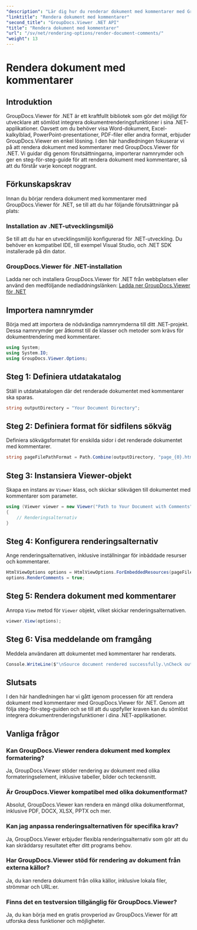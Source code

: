 ```yaml
---
"description": "Lär dig hur du renderar dokument med kommentarer med GroupDocs.Viewer för .NET. Följ vår steg-för-steg-guide för sömlös integration."
"linktitle": "Rendera dokument med kommentarer"
"second_title": "GroupDocs.Viewer .NET API"
"title": "Rendera dokument med kommentarer"
"url": "/sv/net/rendering-options/render-document-comments/"
"weight": 13
---
```


# Rendera dokument med kommentarer

## Introduktion
GroupDocs.Viewer för .NET är ett kraftfullt bibliotek som gör det möjligt för utvecklare att sömlöst integrera dokumentrenderingsfunktioner i sina .NET-applikationer. Oavsett om du behöver visa Word-dokument, Excel-kalkylblad, PowerPoint-presentationer, PDF-filer eller andra format, erbjuder GroupDocs.Viewer en enkel lösning.
I den här handledningen fokuserar vi på att rendera dokument med kommentarer med GroupDocs.Viewer för .NET. Vi guidar dig genom förutsättningarna, importerar namnrymder och ger en steg-för-steg-guide för att rendera dokument med kommentarer, så att du förstår varje koncept noggrant.
## Förkunskapskrav
Innan du börjar rendera dokument med kommentarer med GroupDocs.Viewer för .NET, se till att du har följande förutsättningar på plats:
### Installation av .NET-utvecklingsmiljö
Se till att du har en utvecklingsmiljö konfigurerad för .NET-utveckling. Du behöver en kompatibel IDE, till exempel Visual Studio, och .NET SDK installerade på din dator.
### GroupDocs.Viewer för .NET-installation
Ladda ner och installera GroupDocs.Viewer för .NET från webbplatsen eller använd den medföljande nedladdningslänken:
[Ladda ner GroupDocs.Viewer för .NET](https://releases.groupdocs.com/viewer/net/)

## Importera namnrymder
Börja med att importera de nödvändiga namnrymderna till ditt .NET-projekt. Dessa namnrymder ger åtkomst till de klasser och metoder som krävs för dokumentrendering med kommentarer.
```csharp
using System;
using System.IO;
using GroupDocs.Viewer.Options;
```

## Steg 1: Definiera utdatakatalog
Ställ in utdatakatalogen där det renderade dokumentet med kommentarer ska sparas.
```csharp
string outputDirectory = "Your Document Directory";
```
## Steg 2: Definiera format för sidfilens sökväg
Definiera sökvägsformatet för enskilda sidor i det renderade dokumentet med kommentarer.
```csharp
string pageFilePathFormat = Path.Combine(outputDirectory, "page_{0}.html");
```
## Steg 3: Instansiera Viewer-objekt
Skapa en instans av `Viewer` klass, och skickar sökvägen till dokumentet med kommentarer som parameter.
```csharp
using (Viewer viewer = new Viewer("Path to Your Document with Comments"))
{
    // Renderingsalternativ
}
```
## Steg 4: Konfigurera renderingsalternativ
Ange renderingsalternativen, inklusive inställningar för inbäddade resurser och kommentarer.
```csharp
HtmlViewOptions options = HtmlViewOptions.ForEmbeddedResources(pageFilePathFormat);
options.RenderComments = true;
```
## Steg 5: Rendera dokument med kommentarer
Anropa `View` metod för `Viewer` objekt, vilket skickar renderingsalternativen.
```csharp
viewer.View(options);
```
## Steg 6: Visa meddelande om framgång
Meddela användaren att dokumentet med kommentarer har renderats.
```csharp
Console.WriteLine($"\nSource document rendered successfully.\nCheck output in {outputDirectory}.");
```

## Slutsats
I den här handledningen har vi gått igenom processen för att rendera dokument med kommentarer med GroupDocs.Viewer för .NET. Genom att följa steg-för-steg-guiden och se till att du uppfyller kraven kan du sömlöst integrera dokumentrenderingsfunktioner i dina .NET-applikationer.
## Vanliga frågor
### Kan GroupDocs.Viewer rendera dokument med komplex formatering?
Ja, GroupDocs.Viewer stöder rendering av dokument med olika formateringselement, inklusive tabeller, bilder och teckensnitt.
### Är GroupDocs.Viewer kompatibel med olika dokumentformat?
Absolut, GroupDocs.Viewer kan rendera en mängd olika dokumentformat, inklusive PDF, DOCX, XLSX, PPTX och mer.
### Kan jag anpassa renderingsalternativen för specifika krav?
Ja, GroupDocs.Viewer erbjuder flexibla renderingsalternativ som gör att du kan skräddarsy resultatet efter ditt programs behov.
### Har GroupDocs.Viewer stöd för rendering av dokument från externa källor?
Ja, du kan rendera dokument från olika källor, inklusive lokala filer, strömmar och URL:er.
### Finns det en testversion tillgänglig för GroupDocs.Viewer?
Ja, du kan börja med en gratis provperiod av GroupDocs.Viewer för att utforska dess funktioner och möjligheter.